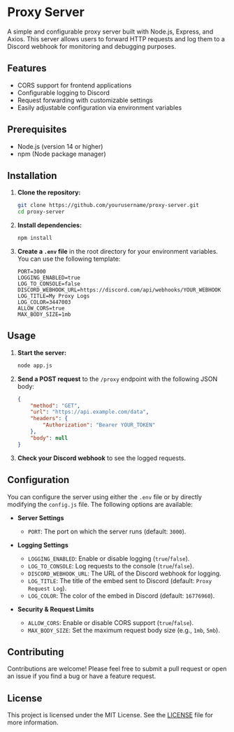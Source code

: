 # Proxy Server

A simple and configurable proxy server built with Node.js, Express, and Axios. This server allows users to forward HTTP requests and log them to a Discord webhook for monitoring and debugging purposes.

## Features

- CORS support for frontend applications
- Configurable logging to Discord
- Request forwarding with customizable settings
- Easily adjustable configuration via environment variables

## Prerequisites

- Node.js (version 14 or higher)
- npm (Node package manager)

## Installation

1. **Clone the repository:**
   ```bash
   git clone https://github.com/yourusername/proxy-server.git
   cd proxy-server
   ```

2. **Install dependencies:**
   ```bash
   npm install
   ```

3. **Create a `.env` file** in the root directory for your environment variables. You can use the following template:
   ```plaintext
   PORT=3000
   LOGGING_ENABLED=true
   LOG_TO_CONSOLE=false
   DISCORD_WEBHOOK_URL=https://discord.com/api/webhooks/YOUR_WEBHOOK
   LOG_TITLE=My Proxy Logs
   LOG_COLOR=3447003
   ALLOW_CORS=true
   MAX_BODY_SIZE=1mb
   ```

## Usage

1. **Start the server:**
   ```bash
   node app.js
   ```

2. **Send a POST request** to the `/proxy` endpoint with the following JSON body:
   ```json
   {
       "method": "GET",
       "url": "https://api.example.com/data",
       "headers": {
           "Authorization": "Bearer YOUR_TOKEN"
       },
       "body": null
   }
   ```

3. **Check your Discord webhook** to see the logged requests.

## Configuration

You can configure the server using either the `.env` file or by directly modifying the `config.js` file. The following options are available:

- **Server Settings**
  - `PORT`: The port on which the server runs (default: `3000`).

- **Logging Settings**
  - `LOGGING_ENABLED`: Enable or disable logging (`true`/`false`).
  - `LOG_TO_CONSOLE`: Log requests to the console (`true`/`false`).
  - `DISCORD_WEBHOOK_URL`: The URL of the Discord webhook for logging.
  - `LOG_TITLE`: The title of the embed sent to Discord (default: `Proxy Request Log`).
  - `LOG_COLOR`: The color of the embed in Discord (default: `16776960`).

- **Security & Request Limits**
  - `ALLOW_CORS`: Enable or disable CORS support (`true`/`false`).
  - `MAX_BODY_SIZE`: Set the maximum request body size (e.g., `1mb`, `5mb`).

## Contributing

Contributions are welcome! Please feel free to submit a pull request or open an issue if you find a bug or have a feature request.

## License

This project is licensed under the MIT License. See the [LICENSE](LICENSE) file for more information.
